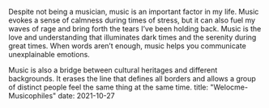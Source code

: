 Despite not being a musician, music is an important factor in my life.
Music evokes a sense of calmness during times of stress, but it can also fuel my waves of rage and bring forth the tears I’ve been holding back.
Music is the love and understanding that illuminates dark times and the serenity during great times. When words aren’t enough, music helps you communicate unexplainable emotions.

Music is also a bridge between cultural heritages and different backgrounds. 
It erases the line that defines all borders and allows a group of distinct people feel the same thing at the same time.
title: "Welocme-Musicophiles"
date: 2021-10-27
